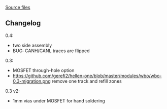 [Source files](../../kicad/modules/hellen1-wbo)

## Changelog

0.4:
  - two side assembly
  - BUG: CANH/CANL traces are flipped

0.3: 
  - MOSFET through-hole option 
  - https://github.com/gerefi2/hellen-one/blob/master/modules/wbo/wbo-0.3-migration.png remove one track and refill zones
     
0.3 v2:
  - 1mm vias under MOSFET for hand soldering